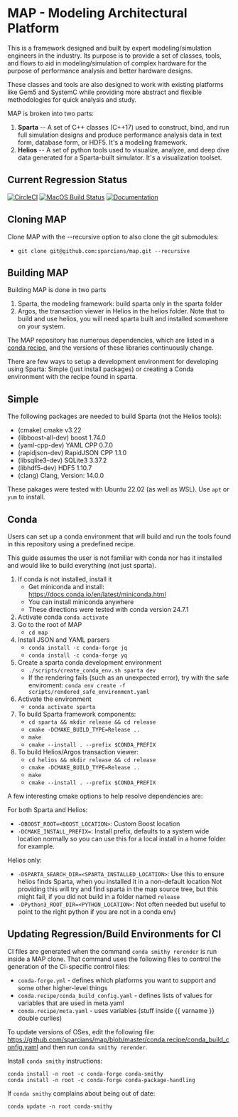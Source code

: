 
# MAP - Modeling Architectural Platform

This is a framework designed and built by expert modeling/simulation
engineers in the industry.  Its purpose is to provide a set of
classes, tools, and flows to aid in modeling/simulation of complex
hardware for the purpose of performance analysis and better hardware
designs.

These classes and tools are also designed to work with existing
platforms like Gem5 and SystemC while providing more abstract and
flexible methodologies for quick analysis and study.

MAP is broken into two parts:
1. **Sparta** -- A set of C++ classes (C++17) used to construct, bind, and run full simulation designs and produce performance analysis data in text form, database form, or HDF5. It's a modeling framework.
1. **Helios** -- A set of python tools used to visualize, analyze, and deep dive data generated for a Sparta-built simulator.  It's a visualization toolset.

## Current Regression Status

[![CircleCI](https://circleci.com/gh/sparcians/map.svg?style=svg)](https://circleci.com/gh/sparcians/map)
[![MacOS Build Status](https://dev.azure.com/sparcians/map/_apis/build/status/sparcians.map?branchName=master&label=MacOS)](https://dev.azure.com/sparcians/map/_build/latest?definitionId=1&branchName=master)
[![Documentation](https://github.com/sparcians/map/workflows/Documentation/badge.svg)](https://sparcians.github.io/map/)

## Cloning MAP

Clone MAP with the --recursive option to also clone the git submodules:

- `git clone git@github.com:sparcians/map.git --recursive`

## Building MAP

Building MAP is done in two parts

1. Sparta, the modeling framework: build sparta only in the sparta folder
2. Argos, the transaction viewer in Helios in the helios folder. Note that to build and use helios, you will need sparta built and installed somwehere on your system.

The MAP repository has numerous dependencies, which are listed in a
[conda recipe](https://github.com/sparcians/map/blob/master/conda.recipe/meta.yaml),
and the versions of these libraries continuously change.

There are few ways to setup a development environment for developing
using Sparta: Simple (just install packages) or creating a Conda
environment with the recipe found in sparta.

## Simple

The following packages are needed to build Sparta (not the Helios tools):

- (cmake) cmake v3.22
- (libboost-all-dev) boost 1.74.0
- (yaml-cpp-dev) YAML CPP 0.7.0
- (rapidjson-dev) RapidJSON CPP 1.1.0
- (libsqlite3-dev) SQLite3 3.37.2
- (libhdf5-dev) HDF5 1.10.7
- (clang) Clang, Version: 14.0.0

These pakages were tested with Ubuntu 22.02 (as well as WSL).  Use `apt` or `yum` to install.

## Conda

Users can set up a conda environment that will build and run the tools
found in this repository using a predefined recipe.

This guide assumes the user is not familiar with conda nor has it
installed and would like to build everything (not just sparta).

1. If conda is not installed, install it
   * Get miniconda and install: https://docs.conda.io/en/latest/miniconda.html
   * You can install miniconda anywhere
   * These directions were tested with conda version 24.7.1
1. Activate conda `conda activate`
1. Go to the root of MAP
   * `cd map`
1. Install JSON and YAML parsers
   * `conda install -c conda-forge jq`
   * `conda install -c conda-forge yq`
1. Create a sparta conda development environment
   * `./scripts/create_conda_env.sh sparta dev`
   * If the rendering fails (such as an unexpected error), try with
     the safe enviroment: `conda env create -f
     scripts/rendered_safe_environment.yaml`
1. Activate the environment
   * `conda activate sparta`
1. To build Sparta framework components:
   * `cd sparta && mkdir release && cd release`
   * `cmake -DCMAKE_BUILD_TYPE=Release ..`
   * `make`
   * `cmake --install . --prefix $CONDA_PREFIX`
1. To build Helios/Argos transaction viewer:
   * `cd helios && mkdir release && cd release`
   * `cmake -DCMAKE_BUILD_TYPE=Release ..`
   * `make`
   * `cmake --install . --prefix $CONDA_PREFIX`

A few interesting cmake options to help resolve dependencies are:

For both Sparta and Helios:

* `-DBOOST_ROOT=<BOOST_LOCATION>`: Custom Boost location
* `-DCMAKE_INSTALL_PREFIX=`: Install prefix, defaults to a system wide location normally so you can use this for a local install in a home folder for example.

Helios only:

* `-DSPARTA_SEARCH_DIR=<SPARTA_INSTALLED_LOCATION>`: Use this to ensure helios finds Sparta, when you installed it in a non-default location  Not providing this will try and find sparta in the map source tree, but this might fail, if you did not build in a folder named `release`
* `-DPython3_ROOT_DIR=<PYTHON_LOCATION>`: Not often needed but useful to point to the right python if you are not in a conda env)


## Updating Regression/Build Environments for CI

CI files are generated when the command `conda smithy rerender` is run
inside a MAP clone.  That command uses the following files to control
the generation of the CI-specific control files:

- `conda-forge.yml` - defines which platforms you want to support and some other higher-level things
- `conda.recipe/conda_build_config.yaml` - defines lists of values for variables that are used in meta.yaml
- `conda.recipe/meta.yaml` - uses variables (stuff inside {{ varname }} double curlies)

To update versions of OSes, edit the following file:
https://github.com/sparcians/map/blob/master/conda.recipe/conda_build_config.yaml
and then run `conda smithy rerender`.

Install `conda smithy` instructions:
```
conda install -n root -c conda-forge conda-smithy
conda install -n root -c conda-forge conda-package-handling
```
If `conda smithy` complains about being out of date:
```
conda update -n root conda-smithy
```
